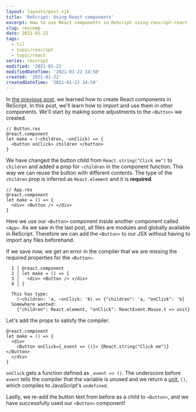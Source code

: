 ```yaml
---
layout: layouts/post.njk
title: 'ReScript: Using React components'
excerpt: How to use React components in ReScript using rescript-react
slug: rescomp
date: 2021-01-22
tags:
  - til
  - topic/rescript
  - topic/react
series: rescript
modified: '2021-01-22'
modifiedDateTime: '2021-01-22 14:50'
created: '2021-01-22'
createdDateTime: '2021-01-22 14:50'
---
```


In [the previous post](/posts/create-a-rescript-react-component/), we learned how to create React components in ReScript. In this post, we'll learn how to import and use them in other components. We'll start by making some adjustments to the `<Button>` we created.

```reasonml
// Button.res
@react.component
let make = (~children, ~onClick) => {
  <button onClick> children </button>
}
```

We have changed the button child from `React.string("Click me")` to `children` and added a prop for `~children` in the component function. This way we can reuse the button with different contents. The type of the `children` prop is inferred as `React.element` and it is **required**.

```reasonml
// App.res
@react.component
let make = () => {
  <div> <Button /> </div>
}
```

Here we use our `<Button>` component inside another component called `<App>`. As we saw in the last post, all files are modules and globally available in ReScript. Therefore we can add the `<Button>` to our JSX without having to import any files beforehand.

If we save now, we get an error in the compiler that we are missing the required properties for the `<Button>`.

```reasonml
  1 │ @react.component
  2 │ let make = () => {
  3 │   <div> <Button /> </div>
  4 │ }

  This has type:
    (~children: 'a, ~onClick: 'b) => {"children": 'a, "onClick": 'b}
  Somewhere wanted:
    {"children": React.element, "onClick": ReactEvent.Mouse.t => unit}
```

Let's add the props to satisfy the compiler.

```reasonml
@react.component
let make = () => {
  <div>
    <Button onClick={_event => ()}> {React.string("Click me")} </Button>
  </div>
}
```

`onClick` gets a function defined as `_event => ()`. The underscore before `event` tells the compiler that the variable is unused and we return a [unit](https://rescript-lang.org/docs/manual/latest/primitive-types#unit), `()`, which compiles to JavaScript's `undefined`.

Lastly, we re-add the button text from before as a child to `<Button>`, and we have successfully used our `<Button>` component!
